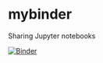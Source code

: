 # mybinder
Sharing Jupyter notebooks

[![Binder](https://mybinder.org/badge_logo.svg)](https://mybinder.org/v2/gh/tebb/mybinder/master)
